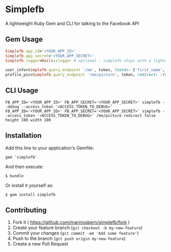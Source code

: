 # Simplefb

A lightweight Ruby Gem and CLI for talking to the Facebook API

## Gem Usage
```ruby
Simplefb.app_id='<YOUR_APP_ID>'
Simplefb.app_secret='<YOUR_APP_SECRET>'
Simplefb.logger=Rails::logger # optional - simplefb ships with a lightweight logger of its own
    
user_info=Simplefb.query_endpoint '/me', token, fields: ['first_name', 'last_name', 'email', 'gender', 'friends', 'birthday']
profile_pic=Simplefb.query_endpoint '/me/picture', token, redirect: :false, height: 100, width: 100 # style: :square
```

## CLI Usage
```
FB_APP_ID='<YOUR_APP_ID>' FB_APP_SECRET='<YOUR_APP_SECRET>' simplefb --debug --access_token '<ACCESS_TOKEN_TO_DEBUG>'
FB_APP_ID='<YOUR_APP_ID>' FB_APP_SECRET='<YOUR_APP_SECRET>' simplefb --access_token '<ACCESS_TOKEN_TO_DEBUG>' /me/picture redirect false height 100 width 100 
```

## Installation

Add this line to your application's Gemfile:

    gem 'simplefb'

And then execute:

    $ bundle

Or install it yourself as:

    $ gem install simplefb


## Contributing

1. Fork it ( https://github.com/marinosbern/simplefb/fork )
2. Create your feature branch (`git checkout -b my-new-feature`)
3. Commit your changes (`git commit -am 'Add some feature'`)
4. Push to the branch (`git push origin my-new-feature`)
5. Create a new Pull Request
